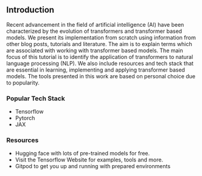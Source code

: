 ## Introduction
Recent advancement in the field of artificial intelligence (AI) have been characterized by the evolution of transformers and transformer based models. We present its implementation from scratch using information from other blog posts, tutorials and literature. The aim is to explain terms which are associated with working with transformer based models. The main focus of this tutorial is to identify the application of transformers to natural language processing (NLP). We also include resources and tech stack that are essential in learning, implementing and applying transformer based models. The tools presented in this work are based on personal choice due to popularity.

### Popular Tech Stack
- Tensorflow
- Pytorch
- JAX

### Resources
- Hugging face with lots of pre-trained models for free.
- Visit the Tensorflow Website for examples, tools and more.
- Gitpod to get you up and running with prepared environments
